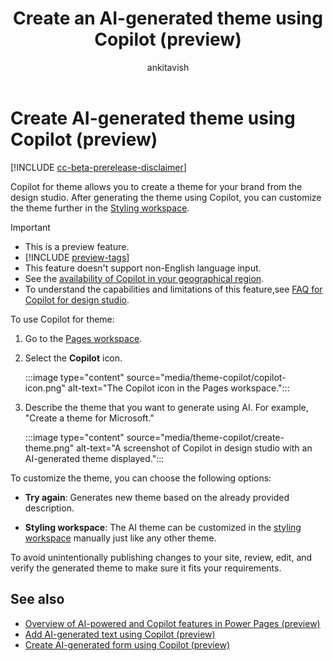 ﻿---
title: Create an AI-generated theme using Copilot (preview)
description: Learn how to create an AI-generated theme for your Power Pages site using Copilot.
author: ankitavish 
ms.topic: conceptual
ms.custom: 
ms.date: 03/06/2024
ms.subservice:
ms.author: avishwakarma
ms.reviewer: dmartens
ms.collection: 
    - bap-ai-copilot
contributors:
    - ProfessorKendrick
---

# Create AI-generated theme using Copilot (preview)

[!INCLUDE [cc-beta-prerelease-disclaimer](../includes/cc-beta-prerelease-disclaimer.md)]

Copilot for theme allows you to create a theme for your brand from the design studio. After generating the theme using Copilot, you can customize the theme further in the [Styling workspace](style-site.md).

> [!IMPORTANT]
> - This is a preview feature.
> - [!INCLUDE [preview-tags](../includes/cc-preview-features-definition.md)]
> - This feature doesn't support non-English language input.
> - See the [availability of Copilot in your geographical region](/power-platform/admin/geographical-availability-copilot).
> - To understand the capabilities and limitations of this feature,see [FAQ for Copilot for design studio](../faqs-design-studio.md).

To use Copilot for theme:

1. Go to the [Pages workspace](first-page.md).

1. Select the **Copilot** icon.

    :::image type="content" source="media/theme-copilot/copilot-icon.png" alt-text="The Copilot icon in the Pages workspace.":::

1. Describe the theme that you want to generate using AI. For example, "Create a theme for Microsoft."

    :::image type="content" source="media/theme-copilot/create-theme.png" alt-text="A screenshot of Copilot in design studio with an AI-generated theme displayed.":::

To customize the theme, you can choose the following options:

- **Try again**: Generates new theme based on the already provided description.

- **Styling workspace**: The AI theme can be customized in the [styling workspace](style-site.md) manually just like any other theme. 

To avoid unintentionally publishing changes to your site, review, edit, and verify the generated theme to make sure it fits your requirements.

## See also

- [Overview of AI-powered and Copilot features in Power Pages (preview)](../configure/ai-copilot-overview.md)
- [Add AI-generated text using Copilot (preview)](add-text-copilot.md)
- [Create AI-generated form using Copilot (preview)](add-form-copilot.md)
